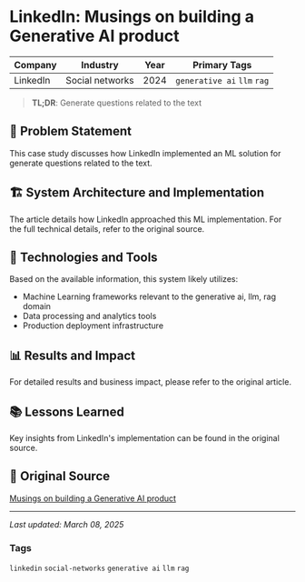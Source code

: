 # LinkedIn: Musings on building a Generative AI product

| Company | Industry | Year | Primary Tags | 
|---------|----------|------|--------------|
| LinkedIn | Social networks | 2024 | `generative ai` `llm` `rag` |

> **TL;DR**: Generate questions related to the text

## 📝 Problem Statement

This case study discusses how LinkedIn implemented an ML solution for generate questions related to the text.

## 🏗️ System Architecture and Implementation

The article details how LinkedIn approached this ML implementation. For the full technical details, refer to the original source.

## 🔧 Technologies and Tools

Based on the available information, this system likely utilizes:

- Machine Learning frameworks relevant to the generative ai, llm, rag domain
- Data processing and analytics tools
- Production deployment infrastructure

## 📊 Results and Impact

For detailed results and business impact, please refer to the original article.

## 📚 Lessons Learned

Key insights from LinkedIn's implementation can be found in the original source.

## 🔗 Original Source

[Musings on building a Generative AI product](https://www.linkedin.com/blog/engineering/generative-ai/musings-on-building-a-generative-ai-product )

---

*Last updated: March 08, 2025*

### Tags

`linkedin` `social-networks` `generative ai` `llm` `rag`
